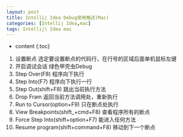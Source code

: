 ```yaml
---
layout: post
title: Intellij Idea Debug使用略述(Mac)
categories: [Intellij Idea,mac]
tags: Intellij\ Idea mac
---
```


* content
{:toc}

1. 设置断点
   选定要设置断点的代码行，在行号的区域后面单机鼠标左键
2. 开启调试会话 绿色甲壳虫Debug
3. Step Over(F8) 程序向下执行
4. Step Into(F7) 程序向下执行一行
5. Step Out(shift+F8) 跳出当前执行方法
6. Drop Fram 返回当前方法调用处，重新执行
7. Run to Cursor(option+F9) 只在断点处执行
8. View Breakpoints(shift_+cmd+F8) 查看程序所有的断点
9. Force Step Into(shift+option+F7) 能进入任何方法
10. Resume program(shift+command+F8) 移动到下一个断点




